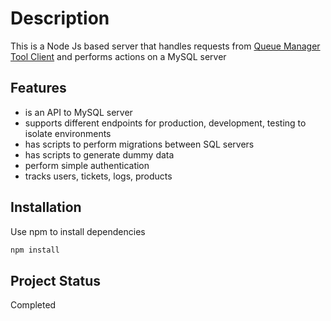 # Description
This is a Node Js based server that handles requests from [Queue Manager Tool Client]() and performs actions on a 
MySQL server

## Features
- is an API to MySQL server
- supports different endpoints for production, development, testing to isolate environments
- has scripts to perform migrations between SQL servers
- has scripts to generate dummy data
- perform simple authentication
- tracks users, tickets, logs, products

## Installation

Use npm to install dependencies

```bash
npm install
```

## Project Status
Completed